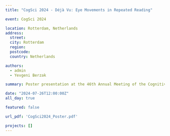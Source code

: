 ```yaml
---
title: "CogSci 2024 - Déjà Vu: Eye Movements in Repeated Reading"

event: CogSci 2024

location: Rotterdam, Netherlands
address:
  street:
  city: Rotterdam
  region:
  postcode:
  country: Netherlands

authors:
  - admin
  - Yevgeni Berzak

summary: Poster presentation at the 46th Annual Meeting of the Cognitive Science Society, presenting the paper "Déjà Vu Eye Movements in Repeated Reading".

date: "2024-07-26T12:00:00Z"
all_day: true

featured: false

url_pdf: 'CogSci2024_Poster.pdf'

projects: []
---
```

